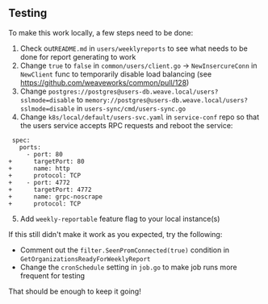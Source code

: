## Testing

To make this work locally, a few steps need to be done:

1. Check out`README.md` in `users/weeklyreports` to see what needs to be done for report generating to work
2. Change `true` to `false` in `common/users/client.go` -> `NewInsercureConn` in `NewClient` func to temporarily disable load balancing (see https://github.com/weaveworks/common/pull/128)
3. Change `postgres://postgres@users-db.weave.local/users?sslmode=disable` to `memory://postgres@users-db.weave.local/users?sslmode=disable` in `users-sync/cmd/users-sync.go`
4. Change `k8s/local/default/users-svc.yaml` in `service-conf` repo so that the users service accepts RPC requests and reboot the service:
```
 spec:
   ports:
     - port: 80
+      targetPort: 80
+      name: http
+      protocol: TCP
+    - port: 4772
+      targetPort: 4772
+      name: grpc-noscrape
+      protocol: TCP
```
5. Add `weekly-reportable` feature flag to your local instance(s)

If this still didn't make it work as you expected, try the following:

* Comment out the `filter.SeenPromConnected(true)` condition in `GetOrganizationsReadyForWeeklyReport`
* Change the `cronSchedule` setting in `job.go` to make job runs more frequent for testing

That should be enough to keep it going!
